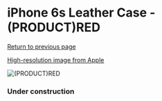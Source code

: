 # iPhone 6s Leather Case - (PRODUCT)RED

[Return to previous page](/iphone_6)

[High-resolution image from Apple](https://store.storeimages.cdn-apple.com/8756/as-images.apple.com/is/MKXX2?wid=4500&hei=4500&fmt=png)

<div style="width: 384px"><img src="/everypreview/MKXX2.png" alt="(PRODUCT)RED"></div>

### Under construction
